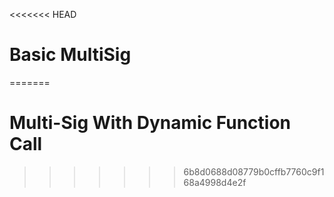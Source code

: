 <<<<<<< HEAD
# Basic MultiSig
=======
# Multi-Sig With Dynamic Function Call


>>>>>>> 6b8d0688d08779b0cffb7760c9f168a4998d4e2f
